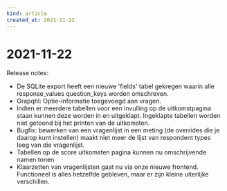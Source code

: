 ```yaml
---
kind: article
created_at: 2021-11-22
---
```


# 2021-11-22

Release notes:

* De SQLite export heeft een nieuwe 'fields' tabel gekregen waarin alle response_values question_keys worden omschreven.
* Grapqhl: Optie-informatie toegevoegd aan vragen.
* Indien er meerdere tabellen voor een invulling op de uitkomstpagina staan kunnen deze worden in en uitgeklapt. Ingeklapte tabellen worden niet getoond bij het printen van de uitkomsten.
* Bugfix: bewerken van een vragenlijst in een meting (de overrides die je daarop kunt instellen) maakt niet meer de lijst van respondent types leeg van die vragenlijst.
* Tabellen op de score uitkomsten pagina kunnen nu omschrijvende namen tonen
* Klaarzetten van vragenlijsten gaat nu via onze nieuwe frontend. Functioneel is alles hetzelfde gebleven, maar er zijn kleine uiterlijke verschillen.
